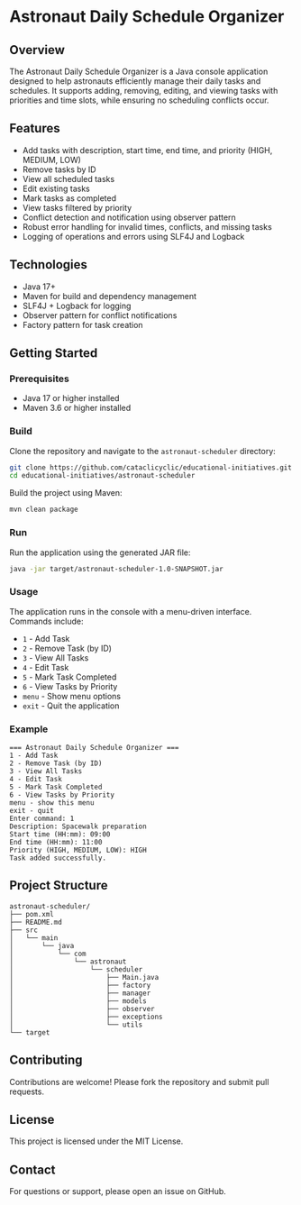 # Astronaut Daily Schedule Organizer

## Overview
The Astronaut Daily Schedule Organizer is a Java console application designed to help astronauts efficiently manage their daily tasks and schedules. It supports adding, removing, editing, and viewing tasks with priorities and time slots, while ensuring no scheduling conflicts occur.

## Features
- Add tasks with description, start time, end time, and priority (HIGH, MEDIUM, LOW)
- Remove tasks by ID
- View all scheduled tasks
- Edit existing tasks
- Mark tasks as completed
- View tasks filtered by priority
- Conflict detection and notification using observer pattern
- Robust error handling for invalid times, conflicts, and missing tasks
- Logging of operations and errors using SLF4J and Logback

## Technologies
- Java 17+
- Maven for build and dependency management
- SLF4J + Logback for logging
- Observer pattern for conflict notifications
- Factory pattern for task creation

## Getting Started

### Prerequisites
- Java 17 or higher installed
- Maven 3.6 or higher installed

### Build
Clone the repository and navigate to the `astronaut-scheduler` directory:
```bash
git clone https://github.com/cataclicyclic/educational-initiatives.git
cd educational-initiatives/astronaut-scheduler
```

Build the project using Maven:
```bash
mvn clean package
```

### Run
Run the application using the generated JAR file:
```bash
java -jar target/astronaut-scheduler-1.0-SNAPSHOT.jar
```

### Usage
The application runs in the console with a menu-driven interface. Commands include:
- `1` - Add Task
- `2` - Remove Task (by ID)
- `3` - View All Tasks
- `4` - Edit Task
- `5` - Mark Task Completed
- `6` - View Tasks by Priority
- `menu` - Show menu options
- `exit` - Quit the application

### Example
```
=== Astronaut Daily Schedule Organizer ===
1 - Add Task
2 - Remove Task (by ID)
3 - View All Tasks
4 - Edit Task
5 - Mark Task Completed
6 - View Tasks by Priority
menu - show this menu
exit - quit
Enter command: 1
Description: Spacewalk preparation
Start time (HH:mm): 09:00
End time (HH:mm): 11:00
Priority (HIGH, MEDIUM, LOW): HIGH
Task added successfully.
```

## Project Structure
```
astronaut-scheduler/
├── pom.xml
├── README.md
├── src
│   └── main
│       └── java
│           └── com
│               └── astronaut
│                   └── scheduler
│                       ├── Main.java
│                       ├── factory
│                       ├── manager
│                       ├── models
│                       ├── observer
│                       ├── exceptions
│                       └── utils
└── target
```

## Contributing
Contributions are welcome! Please fork the repository and submit pull requests.

## License
This project is licensed under the MIT License.

## Contact
For questions or support, please open an issue on GitHub.
